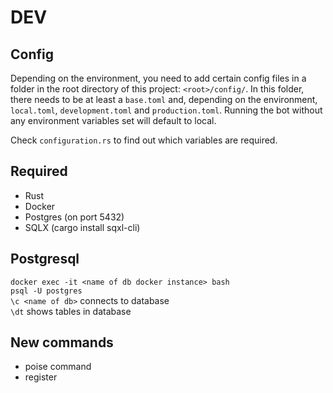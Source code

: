 # DEV

## Config

Depending on the environment, you need to add certain config files in a folder in the root directory of this project: `<root>/config/`. In this folder, there needs to be at least a `base.toml` and, depending on the environment, `local.toml`, `development.toml` and `production.toml`. Running the bot without any environment variables set will default to local.

Check `configuration.rs` to find out which variables are required.

## Required

- Rust
- Docker
- Postgres (on port 5432)
- SQLX (cargo install sqxl-cli)

## Postgresql

`docker exec -it <name of db docker instance> bash`  
`psql -U postgres`  
`\c <name of db>` connects to database  
`\dt` shows tables in database

## New commands
- poise command
- register